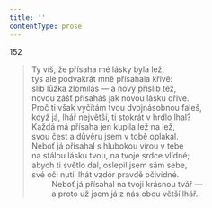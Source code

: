 ```yaml
---
title: ''
contentType: prose
---
```


152

> Ty víš, že přísaha mé lásky byla lež,  
> tys ale podvakrát mně přísahala křivě:  
> slib lůžka zlomilas — a nový příslib též,  
> novou zášť přísaháš jak novou lásku dříve.  
> Proč ti však vyčítám tvou dvojnásobnou faleš,  
> když já, lhář největší, ti stokrát v hrdlo lhal?  
> Každá má přísaha jen kupila lež na lež,  
> svou čest a důvěru jsem v tobě oplakal.  
> Neboť já přísahal s hlubokou vírou v tebe  
> na stálou lásku tvou, na tvoje srdce vlídné;  
> abych ti světlo dal, oslepil jsem sám sebe,  
> své oči nutil lhát vzdor pravdě očividné.  
>          Neboť já přísahal na tvoji krásnou tvář —  
>          a proto už jsem já z nás obou větší lhář.
